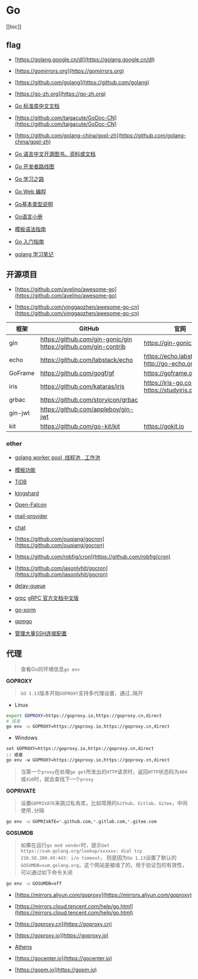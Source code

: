 # Go


[[toc]]




## flag

* [https://golang.google.cn/dl](https://golang.google.cn/dl)

* [https://gomirrors.org](https://gomirrors.org)

* [https://github.com/golang](https://github.com/golang)

* [https://go-zh.org](https://go-zh.org)

* [Go 标准库中文文档](https://github.com/huangz1990/cngolib.com)

* [https://github.com/taigacute/GoDoc-CN](https://github.com/taigacute/GoDoc-CN)

* [https://github.com/golang-china/gopl-zh](https://github.com/golang-china/gopl-zh)

* [Go 语言中文开源图书、资料或文档](https://books.studygolang.com)

* [Go 开发者路线图](https://github.com/Quorafind/golang-developer-roadmap-cn)

* [Go 学习之路](https://github.com/developer-learning/learning-golang)

* [Go Web 编程](https://github.com/astaxie/build-web-application-with-golang)

* [Go基本类型说明](https://golangbot.com/types)

* [Go语言小册](https://golang.fasionchan.com/zh_CN/latest/index.html)

* [模板语法指南](https://www.kancloud.cn/hello123/beego/126115)

* [Go 入门指南](https://github.com/unknwon/the-way-to-go_ZH_CN)

* [golang 学习笔记](https://sushengbuhuo.github.io/2019/03/18/golang-%E5%AD%A6%E4%B9%A0%E7%AC%94%E8%AE%B0)


## 开源项目

* [https://github.com/avelino/awesome-go](https://github.com/avelino/awesome-go)

* [https://github.com/yinggaozhen/awesome-go-cn](https://github.com/yinggaozhen/awesome-go-cn)


| 框架    	| GitHub                                                         	| 官网                                        	|
|---------	|----------------------------------------------------------------	|---------------------------------------------	|
| gin     	| https://github.com/gin-gonic/gin <br/> https://github.com/gin-contrib 	| https://gin-gonic.com                       	|
| echo    	| https://github.com/labstack/echo                               	| https://echo.labstack.com <br/> http://go-echo.org 	|
| GoFrame 	| https://github.com/gogf/gf                                     	| https://goframe.org                        	|
| iris    	| https://github.com/kataras/iris                                	| https://iris-go.com <br/> https://studyiris.com   	|
| grbac   	| https://github.com/storyicon/grbac                             	|                                             	|
| gin-jwt 	| https://github.com/appleboy/gin-jwt                            	|                                             	|
| kit     	| https://github.com/go-kit/kit                                  	| https://gokit.io                           	|




### other

* [golang worker pool ,线程池 , 工作池](https://github.com/xxjwxc/gowp)

* [模板功能](https://github.com/Masterminds/sprig)

* [TiDB](https://pingcap.com/docs-cn)

* [kingshard](https://github.com/flike/kingshard/blob/master/README_ZH.md)

* [Open-Falcon](https://github.com/open-falcon)

* [mail-provider](https://github.com/open-falcon/mail-provider)

* [chat](https://github.com/Yanjunhui/chat)

* [https://github.com/ouqiang/gocron](https://github.com/ouqiang/gocron)

* [https://github.com/robfig/cron](https://github.com/robfig/cron)

* [https://github.com/jasonlvhit/gocron](https://github.com/jasonlvhit/gocron)

* [delay-queue](https://github.com/ouqiang/delay-queue)

* [grpc](https://github.com/grpc) [gRPC 官方文档中文版](http://doc.oschina.net/grpc?t=56831)

* [go-xorm](https://github.com/go-xorm)

* [gpmgo](https://github.com/gpmgo)

* [管理大量SSH连接配置](https://github.com/libragen/felix)



## 代理

> 查看Go的环境信息`go env`

**GOPROXY**

> `GO 1.13`版本开始`GOPROXY`支持多代理设置，通过`,`隔开

- Linux

```bash
export GOPROXY=https://goproxy.io,https://goproxy.cn,direct
# 或者
go env -w GOPROXY=https://goproxy.io,https://goproxy.cn,direct
```

- Windows

```batch
set GOPROXY=https://goproxy.io,https://goproxy.cn,direct
:: 或者
go env -w GOPROXY=https://goproxy.io,https://goproxy.cn,direct
```

> 当第一个`proxy`在处理`ge get`所发出的`HTTP`请求时，返回`HTTP`状态码为`404`或`410`时，就会查找下一个`proxy`


**GOPRIVATE**

> 设置`GOPRIVATE`来跳过私有库，比如常用的`Github`、`Gitlab`、`Gitee`，中间使用`,`分隔

```bash
go env -w GOPRIVATE=*.github.com,*.gitlab.com,*.gitee.com
```


**GOSUMDB**

> 如果在运行`go mod vendor`时，提示`Get https://sum.golang.org/lookup/xxxxxx: dial tcp 216.58.200.49:443: i/o timeout`，
> 则是因为`Go 1.13`设置了默认的`GOSUMDB=sum.golang.org`，这个网站是被墙了的，用于验证包的有效性，可以通过如下命令关闭

```bash
go env -w GOSUMDB=off
```


* [https://mirrors.aliyun.com/goproxy](https://mirrors.aliyun.com/goproxy)

* [https://mirrors.cloud.tencent.com/help/go.html](https://mirrors.cloud.tencent.com/help/go.html)

* [https://goproxy.cn](https://goproxy.cn)

* [https://goproxy.io](https://goproxy.io)

* [Athens](https://docs.gomods.io/zh)

* [https://gocenter.io](https://gocenter.io)

* [https://gopm.io](https://gopm.io)

